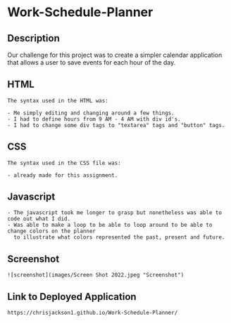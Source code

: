 # Work-Schedule-Planner

## Description

Our challenge for this project was to create a simpler calendar application that allows a user to save events for each hour of the day.

## HTML

    The syntax used in the HTML was:

    - Me simply editing and changing around a few things.
    - I had to define hours from 9 AM - 4 AM with div id's.
    - I had to change some div tags to "textarea" tags and "button" tags.

## CSS

    The syntax used in the CSS file was:
    
    - already made for this assignment.

## Javascript
    - The javascript took me longer to grasp but nonetheless was able to code out what I did.
    - Was able to make a loop to be able to loop around to be able to change colors on the planner
      to illustrate what colors represented the past, present and future.

 ##  Screenshot

    ![screenshot](images/Screen Shot 2022.jpeg "Screenshot")


##  Link to Deployed Application

    https://chrisjackson1.github.io/Work-Schedule-Planner/


